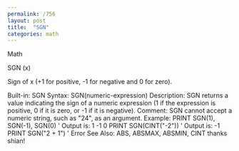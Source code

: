 ```yaml
---
permalink: /756
layout: post
title:  "SGN"
categories: math
---
```

Math

SGN (x)

Sign of x (+1 for positive, -1 for negative and 0 for zero).

Built-in:    SGN
Syntax:      SGN(numeric-expression)
Description: SGN returns a value indicating the sign of a numeric expression (1 if the
             expression is positive, 0 if it is zero, or -1 if it is negative).
Comment:     SGN cannot accept a numeric string, such as "24", as an argument.
Example:
             PRINT SGN(1), SGN(-1), SGN(0)  ' Output is:  1  -1  0
             PRINT SGN(CINT("-2"))          ' Output is:  -1
             PRINT SGN("2 + 1")             ' Error
See Also:    ABS, ABSMAX, ABSMIN, CINT
thanks shian!
